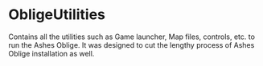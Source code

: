 # ObligeUtilities
Contains all the utilities such as Game launcher, Map files, controls, etc. to run the Ashes Oblige. It was designed to cut the lengthy process of Ashes Oblige installation as well.
